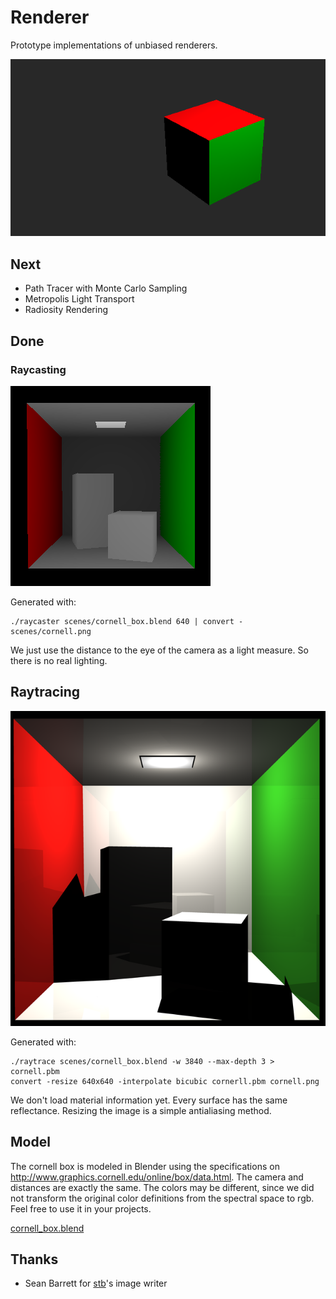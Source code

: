 # Renderer
Prototype implementations of unbiased renderers.

![Produced by our simple raytracer](scenes/colored_cube.png)

## Next

* Path Tracer with Monte Carlo Sampling
* Metropolis Light Transport
* Radiosity Rendering

## Done

### Raycasting

![Cornell box rendered by our simple raycaster](scenes/cornell_raycast.png)

Generated with:
```(bash)
./raycaster scenes/cornell_box.blend 640 | convert - scenes/cornell.png
```

We just use the distance to the eye of the camera as a light measure. So there
is no real lighting.

## Raytracing

![Cornell box rendered by our raytracer](scenes/cornell_raytrace.png)

Generated with:
```(bash)
./raytrace scenes/cornell_box.blend -w 3840 --max-depth 3 > cornell.pbm
convert -resize 640x640 -interpolate bicubic cornerll.pbm cornell.png
```

We don't load material information yet. Every surface has the same reflectance.
Resizing the image is a simple antialiasing method.

## Model

The cornell box is modeled in Blender using the specifications on
http://www.graphics.cornell.edu/online/box/data.html. The camera and distances
are exactly the same. The colors may be different, since we did not transform
the original color definitions from the spectral space to rgb. Feel free to use
it in your projects.

[cornell_box.blend](scenes/cornell_box.blend)

## Thanks
* Sean Barrett for [stb](https://github.com/nothings/stb)'s image writer
